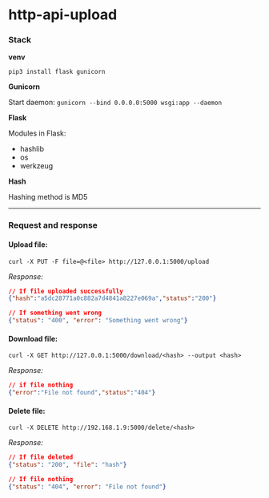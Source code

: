 # http-api-upload

### Stack

**venv**

`pip3 install flask gunicorn`

**Gunicorn**

Start daemon:  `gunicorn --bind 0.0.0.0:5000 wsgi:app --daemon`

**Flask**

Modules in Flask:
- hashlib
- os
- werkzeug

**Hash**

Hashing method is MD5

****

### Request and response
#### Upload file:
```curl
curl -X PUT -F file=@<file> http://127.0.0.1:5000/upload
```

*Response:*
```json
// If file uploaded successfully
{"hash":"a5dc28771a0c882a7d4841a8227e069a","status":"200"}
```

```json
// If something went wrong
{"status": "400", "error": "Something went wrong"}
```


#### Download file:
```curl
curl -X GET http://127.0.0.1:5000/download/<hash> --output <hash>
```

*Response:*
```json
// if file nothing
{"error":"File not found","status":"404"}
```

#### Delete file:
```curl
curl -X DELETE http://192.168.1.9:5000/delete/<hash>
```

*Response:*
```json
// If file deleted
{"status": "200", "file": "hash"}
```
```json
// If file nothing
{"status": "404", "error": "File not found"}
```